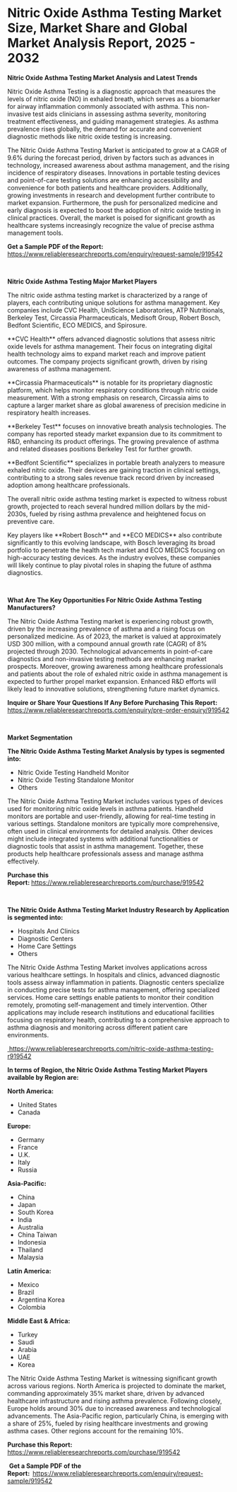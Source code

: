 <p><h1>Nitric Oxide Asthma Testing Market Size, Market Share and Global Market Analysis Report, 2025 - 2032</h1></p><p><strong>Nitric Oxide Asthma Testing Market Analysis and Latest Trends</strong></p>
<p><p>Nitric Oxide Asthma Testing is a diagnostic approach that measures the levels of nitric oxide (NO) in exhaled breath, which serves as a biomarker for airway inflammation commonly associated with asthma. This non-invasive test aids clinicians in assessing asthma severity, monitoring treatment effectiveness, and guiding management strategies. As asthma prevalence rises globally, the demand for accurate and convenient diagnostic methods like nitric oxide testing is increasing.</p><p>The Nitric Oxide Asthma Testing Market is anticipated to grow at a CAGR of 9.6% during the forecast period, driven by factors such as advances in technology, increased awareness about asthma management, and the rising incidence of respiratory diseases. Innovations in portable testing devices and point-of-care testing solutions are enhancing accessibility and convenience for both patients and healthcare providers. Additionally, growing investments in research and development further contribute to market expansion. Furthermore, the push for personalized medicine and early diagnosis is expected to boost the adoption of nitric oxide testing in clinical practices. Overall, the market is poised for significant growth as healthcare systems increasingly recognize the value of precise asthma management tools.</p></p>
<p><strong>Get a Sample PDF of the Report:&nbsp;</strong> <a href="https://www.reliableresearchreports.com/enquiry/request-sample/919542?utm_campaign=3049&utm_medium=2&utm_source=Github&utm_content=ia&utm_term=18042025&utm_id=nitric-oxide-asthma-testing">https://www.reliableresearchreports.com/enquiry/request-sample/919542</a></p>
<p>&nbsp;</p>
<p><strong>Nitric Oxide Asthma Testing Major Market Players</strong></p>
<p><p>The nitric oxide asthma testing market is characterized by a range of players, each contributing unique solutions for asthma management. Key companies include CVC Health, UniScience Laboratories, ATP Nutritionals, Berkeley Test, Circassia Pharmaceuticals, Medisoft Group, Robert Bosch, Bedfont Scientific, ECO MEDICS, and Spirosure.</p><p>**CVC Health** offers advanced diagnostic solutions that assess nitric oxide levels for asthma management. Their focus on integrating digital health technology aims to expand market reach and improve patient outcomes. The company projects significant growth, driven by rising awareness of asthma management.</p><p>**Circassia Pharmaceuticals** is notable for its proprietary diagnostic platform, which helps monitor respiratory conditions through nitric oxide measurement. With a strong emphasis on research, Circassia aims to capture a larger market share as global awareness of precision medicine in respiratory health increases.</p><p>**Berkeley Test** focuses on innovative breath analysis technologies. The company has reported steady market expansion due to its commitment to R&D, enhancing its product offerings. The growing prevalence of asthma and related diseases positions Berkeley Test for further growth.</p><p>**Bedfont Scientific** specializes in portable breath analyzers to measure exhaled nitric oxide. Their devices are gaining traction in clinical settings, contributing to a strong sales revenue track record driven by increased adoption among healthcare professionals.</p><p>The overall nitric oxide asthma testing market is expected to witness robust growth, projected to reach several hundred million dollars by the mid-2030s, fueled by rising asthma prevalence and heightened focus on preventive care.</p><p>Key players like **Robert Bosch** and **ECO MEDICS** also contribute significantly to this evolving landscape, with Bosch leveraging its broad portfolio to penetrate the health tech market and ECO MEDICS focusing on high-accuracy testing devices. As the industry evolves, these companies will likely continue to play pivotal roles in shaping the future of asthma diagnostics.</p></p>
<p>&nbsp;</p>
<p><strong>What Are The Key Opportunities For Nitric Oxide Asthma Testing Manufacturers?</strong></p>
<p><p>The Nitric Oxide Asthma Testing market is experiencing robust growth, driven by the increasing prevalence of asthma and a rising focus on personalized medicine. As of 2023, the market is valued at approximately USD 300 million, with a compound annual growth rate (CAGR) of 8% projected through 2030. Technological advancements in point-of-care diagnostics and non-invasive testing methods are enhancing market prospects. Moreover, growing awareness among healthcare professionals and patients about the role of exhaled nitric oxide in asthma management is expected to further propel market expansion. Enhanced R&D efforts will likely lead to innovative solutions, strengthening future market dynamics.</p></p>
<p><strong>Inquire or Share Your Questions If Any Before Purchasing This Report:</strong> <a href="https://www.reliableresearchreports.com/enquiry/pre-order-enquiry/919542?utm_campaign=3049&utm_medium=2&utm_source=Github&utm_content=ia&utm_term=18042025&utm_id=nitric-oxide-asthma-testing">https://www.reliableresearchreports.com/enquiry/pre-order-enquiry/919542</a></p>
<p>&nbsp;</p>
<p><strong>Market Segmentation</strong></p>
<p><strong>The Nitric Oxide Asthma Testing Market Analysis by types is segmented into:</strong></p>
<p><ul><li>Nitric Oxide Testing Handheld Monitor</li><li>Nitric Oxide Testing Standalone Monitor</li><li>Others</li></ul></p>
<p><p>The Nitric Oxide Asthma Testing Market includes various types of devices used for monitoring nitric oxide levels in asthma patients. Handheld monitors are portable and user-friendly, allowing for real-time testing in various settings. Standalone monitors are typically more comprehensive, often used in clinical environments for detailed analysis. Other devices might include integrated systems with additional functionalities or diagnostic tools that assist in asthma management. Together, these products help healthcare professionals assess and manage asthma effectively.</p></p>
<p><strong>Purchase this Report:&nbsp;</strong><a href="https://www.reliableresearchreports.com/purchase/919542?utm_campaign=3049&utm_medium=2&utm_source=Github&utm_content=ia&utm_term=18042025&utm_id=nitric-oxide-asthma-testing">https://www.reliableresearchreports.com/purchase/919542</a></p>
<p>&nbsp;</p>
<p><strong>The Nitric Oxide Asthma Testing Market Industry Research by Application is segmented into:</strong></p>
<p><ul><li>Hospitals And Clinics</li><li>Diagnostic Centers</li><li>Home Care Settings</li><li>Others</li></ul></p>
<p><p>The Nitric Oxide Asthma Testing Market involves applications across various healthcare settings. In hospitals and clinics, advanced diagnostic tools assess airway inflammation in patients. Diagnostic centers specialize in conducting precise tests for asthma management, offering specialized services. Home care settings enable patients to monitor their condition remotely, promoting self-management and timely intervention. Other applications may include research institutions and educational facilities focusing on respiratory health, contributing to a comprehensive approach to asthma diagnosis and monitoring across different patient care environments.</p></p>
<p><a href="https://www.reliableresearchreports.com/nitric-oxide-asthma-testing-r919542?utm_campaign=3049&utm_medium=2&utm_source=Github&utm_content=ia&utm_term=18042025&utm_id=nitric-oxide-asthma-testing">&nbsp;https://www.reliableresearchreports.com/nitric-oxide-asthma-testing-r919542</a></p>
<p><strong>In terms of Region, the Nitric Oxide Asthma Testing Market Players available by Region are:</strong></p>
<p>
    <p> <strong> North America: </strong>
        <ul>
            <li>United States</li>
            <li>Canada</li>
        </ul>
        </p> 
    <p> <strong> Europe: </strong>
        <ul>
            <li>Germany</li>
            <li>France</li>
            <li>U.K.</li>
            <li>Italy</li>
            <li>Russia</li>
        </ul>
        </p> 
    <p> <strong> Asia-Pacific: </strong>
        <ul>
            <li>China</li>
            <li>Japan</li>
            <li>South Korea</li>
            <li>India</li>
            <li>Australia</li>
            <li>China Taiwan</li>
            <li>Indonesia</li>
            <li>Thailand</li>
            <li>Malaysia</li>
        </ul>
        </p> 
    <p> <strong> Latin America: </strong>
        <ul>
            <li>Mexico</li>
            <li>Brazil</li>
            <li>Argentina Korea</li>
            <li>Colombia</li>
        </ul>
        </p> 
    <p> <strong> Middle East & Africa: </strong>
        <ul>
            <li>Turkey</li>
            <li>Saudi</li>
            <li>Arabia</li>
            <li>UAE</li>
            <li>Korea</li>
        </ul>
    </p>
    </p>
<p><p>The Nitric Oxide Asthma Testing Market is witnessing significant growth across various regions. North America is projected to dominate the market, commanding approximately 35% market share, driven by advanced healthcare infrastructure and rising asthma prevalence. Following closely, Europe holds around 30% due to increased awareness and technological advancements. The Asia-Pacific region, particularly China, is emerging with a share of 25%, fueled by rising healthcare investments and growing asthma cases. Other regions account for the remaining 10%.</p></p>
<p><strong>Purchase this Report: </strong><a href="https://www.reliableresearchreports.com/purchase/919542?utm_campaign=3049&utm_medium=2&utm_source=Github&utm_content=ia&utm_term=18042025&utm_id=nitric-oxide-asthma-testing">https://www.reliableresearchreports.com/purchase/919542</a></p>
<p>&nbsp;<strong>Get a Sample PDF of the Report:&nbsp;&nbsp;</strong><a href="https://www.reliableresearchreports.com/enquiry/request-sample/919542?utm_campaign=3049&utm_medium=2&utm_source=Github&utm_content=ia&utm_term=18042025&utm_id=nitric-oxide-asthma-testing">https://www.reliableresearchreports.com/enquiry/request-sample/919542</a></p>
<p><strong></strong></p>
<p><p></p><p></p><p></p></p>